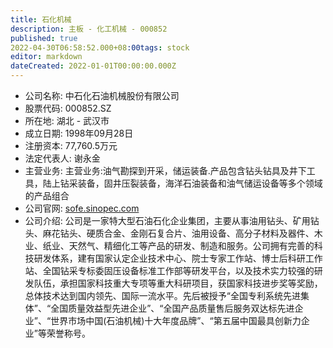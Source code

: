 ```yaml
---
title: 石化机械
description: 主板 - 化工机械 - 000852
published: true
2022-04-30T06:58:52.000+08:00tags: stock
editor: markdown
dateCreated: 2022-01-01T00:00:00.000Z
---
```


- 公司名称: 中石化石油机械股份有限公司
- 股票代码: 000852.SZ
- 所在地: 湖北 - 武汉市
- 成立日期: 1998年09月28日
- 注册资本: 77,760.5万元
- 法定代表人: 谢永金
- 主营业务: 主营业务:油气勘探到开采，储运装备.产品包含钻头钻具及井下工具，陆上钻采装备，固井压裂装备，海洋石油装备和油气储运设备等多个领域的产品组合
- 公司官网: [sofe.sinopec.com](sofe.sinopec.com)
- 公司介绍: 公司是一家特大型石油石化企业集团，主要从事油用钻头、矿用钻头、麻花钻头、硬质合金、金刚石复合片、油用设备、高分子材料及器件、木业、纸业、天然气、精细化工等产品的研发、制造和服务。公司拥有完善的科技研发体系，建有国家认定企业技术中心、院士专家工作站、博士后科研工作站、全国钻采专标委固压设备标准工作部等研发平台，以及技术实力较强的研发队伍，承担国家科技重大专项等重大科研项目，获国家科技进步奖等奖励，总体技术达到国内领先、国际一流水平。先后被授予“全国专利系统先进集体”、“全国质量效益型先进企业”、“全国产品质量售后服务双达标先进企业”、“世界市场中国(石油机械)十大年度品牌”、“第五届中国最具创新力企业”等荣誉称号。


